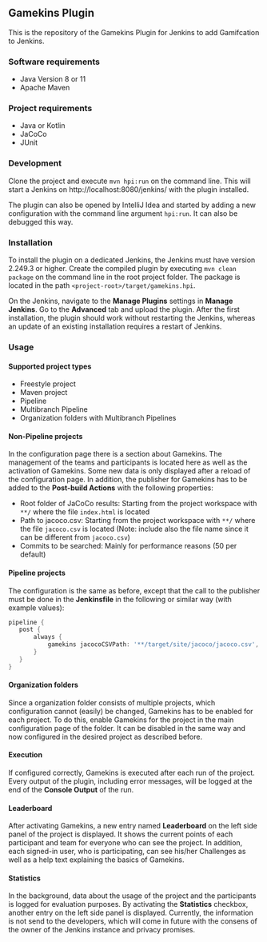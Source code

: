 ## Gamekins Plugin
This is the repository of the Gamekins Plugin for Jenkins to add Gamifcation to Jenkins. 

### Software requirements
- Java Version 8 or 11
- Apache Maven

### Project requirements
- Java or Kotlin
- JaCoCo
- JUnit

### Development
Clone the project and execute ```mvn hpi:run``` on the command line. This will start a Jenkins on 
http://localhost:8080/jenkins/ with the plugin installed.

The plugin can also be opened by IntelliJ Idea and started by adding a new configuration with the command line 
argument ```hpi:run```. It can also be debugged this way.

### Installation
To install the plugin on a dedicated Jenkins, the Jenkins must have version 2.249.3 or higher. Create the compiled 
plugin by executing ```mvn clean package``` on the command line in the root project folder. The package is located in 
the path ```<project-root>/target/gamekins.hpi```.

On the Jenkins, navigate to the **Manage Plugins** settings in **Manage Jenkins**. Go to the **Advanced** tab and 
upload the plugin. After the first installation, the plugin should work without restarting the Jenkins, whereas an 
update of an existing installation requires a restart of Jenkins.

### Usage

#### Supported project types
 - Freestyle project
 - Maven project
 - Pipeline
 - Multibranch Pipeline
 - Organization folders with Multibranch Pipelines
 
#### Non-Pipeline projects
In the configuration page there is a section about Gamekins. The management of the teams and participants is located 
here as well as the activation of Gamekins. Some new data is only displayed after a reload of the configuration page. 
In addition, the publisher for Gamekins has to be added to the **Post-build Actions** with the following properties:

- Root folder of JaCoCo results: Starting from the project workspace with ```**/``` where the file ```index.html``` 
is located
- Path to jacoco.csv: Starting from the project workspace with ```**/``` where the file ```jacoco.csv``` is located 
(Note: include also the file name since it can be different from ```jacoco.csv```)
- Commits to be searched: Mainly for performance reasons (50 per default)
 
#### Pipeline projects
The configuration is the same as before, except that the call to the publisher must be done in the **Jenkinsfile** 
in the following or similar way (with example values):
 
 ```groovy
pipeline {
    post {
        always {
            gamekins jacocoCSVPath: '**/target/site/jacoco/jacoco.csv', jacocoResultsPath: '**/target/site/jacoco/', searchCommitCount: 50
        }
    }
}
```
 
#### Organization folders
Since a organization folder consists of multiple projects, which configuration cannot (easily) be changed, Gamekins 
has to be enabled for each project. To do this, enable Gamekins for the project in the main configuration page of 
the folder. It can be disabled in the same way and now configured in the desired project as described before.
 
#### Execution
If configured correctly, Gamekins is executed after each run of the project. Every output of the plugin, including 
error messages, will be logged at the end of the **Console Output** of the run.

#### Leaderboard
After activating Gamekins, a new entry named **Leaderboard** on the left side panel of the project is displayed. 
It shows the current points of each participant and team for everyone who can see the project. In addition, each 
signed-in user, who is participating, can see his/her Challenges as well as a help text explaining the basics of 
Gamekins.

#### Statistics
In the background, data about the usage of the project and the participants is logged for evaluation purposes. 
By activating the **Statistics** checkbox, another entry on the left side panel is displayed. Currently, the 
information is not send to the developers, which will come in future with the consens of the owner of the Jenkins 
instance and privacy promises.
